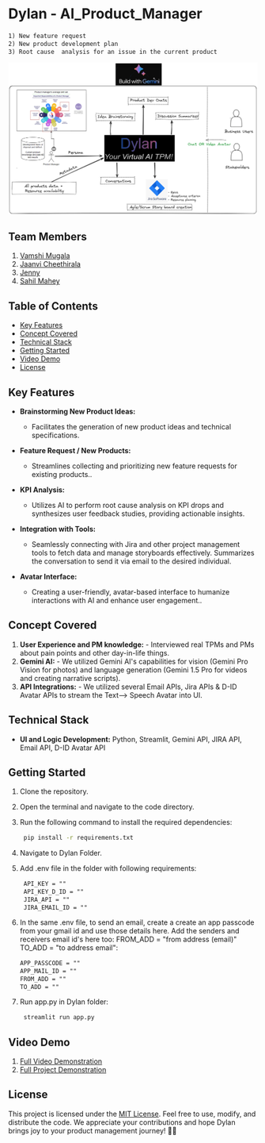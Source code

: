 # Dylan - AI_Product_Manager

    1) New feature request
    2) New product development plan
    3) Root cause  analysis for an issue in the current product


[def]: images/Dylan_Flow.png
![alt text][def]

## Team Members

1. [Vamshi Mugala](https://github.com/vamshi694)
2. [Jaanvi Cheethirala](https://github.com/JaanviR)
3. [Jenny](https://github.com/JenPink25)
4. [Sahil Mahey](https://github.com/SahilMahey)

## Table of Contents

- [Key Features](#key-features)
- [Concept Covered](#concept-covered)
- [Technical Stack](#technical-stack)
- [Getting Started](#getting-started)
- [Video Demo](#video-demo)
- [License](#license)

## Key Features

- **Brainstorming New Product Ideas:**
  - Facilitates the generation of new product ideas and technical specifications.
  
- **Feature Request / New Products:**
  - Streamlines collecting and prioritizing new feature requests for existing products..

- **KPI Analysis:**
  - Utilizes AI to perform root cause analysis on KPI drops and synthesizes user feedback studies, providing actionable insights.

- **Integration with Tools:**
  - Seamlessly connecting with Jira and other project management tools to fetch data and manage storyboards effectively. Summarizes the conversation to send it via email to the desired individual.

- **Avatar Interface:**
  - Creating a user-friendly, avatar-based interface to humanize interactions with AI and enhance user engagement..

## Concept Covered

1. **User Experience and PM knowledge:** - Interviewed real TPMs and PMs about pain points and other day-in-life things.
2. **Gemini AI:** - We utilized Gemini AI's capabilities for vision (Gemini Pro Vision for photos) and language generation (Gemini 1.5 Pro for videos and creating narrative scripts).
3. **API Integrations:** - We utilized several Email APIs, Jira APIs & D-ID Avatar APIs to stream the Text--> Speech Avatar into UI.

## Technical Stack

- **UI and Logic Development:** Python, Streamlit, Gemini API, JIRA API, Email API, D-ID Avatar API

## Getting Started

1. Clone the repository.
2. Open the terminal and navigate to the code directory.
3. Run the following command to install the required dependencies:

   ```bash
    pip install -r requirements.txt
   ```

4. Navigate to Dylan Folder.
5. Add .env file in the folder with following requirements:
   ```
    API_KEY = ""
    API_KEY_D_ID = ""
    JIRA_API = ""
    JIRA_EMAIL_ID = ""
   ```
6. In the same .env file, to send an email, create a create an app passcode from your gmail id and use those details here. Add the senders and receivers email id's here too:
FROM_ADD = "from address (email)"
TO_ADD = "to address email":
    ```
    APP_PASSCODE = ""
    APP_MAIL_ID = ""
    FROM_ADD = ""
    TO_ADD = ""
    ```
7. Run app.py in Dylan folder:
   ```bash
    streamlit run app.py
   ```

## Video Demo

1. [Full Video Demonstration]()
2. [Full Project Demonstration](https://devpost.com/sahilmahey929?ref_content=user-portfolio&ref_feature=portfolio&ref_medium=global-nav)

## License

This project is licensed under the [MIT License](LICENSE). Feel free to use, modify, and distribute the code. We appreciate your contributions and hope Dylan brings joy to your product management journey! 🍲🚀



